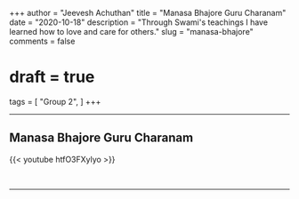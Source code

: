 +++
author = "Jeevesh Achuthan"
title = "Manasa Bhajore Guru Charanam"
date = "2020-10-18"
description = "Through Swami's teachings I have learned how to love and care for others."
slug = "manasa-bhajore"
comments = false
# draft = true
tags = [
    "Group 2",
]
+++

---

## Manasa Bhajore Guru Charanam

{{< youtube htfO3FXylyo >}}

<br>

---
